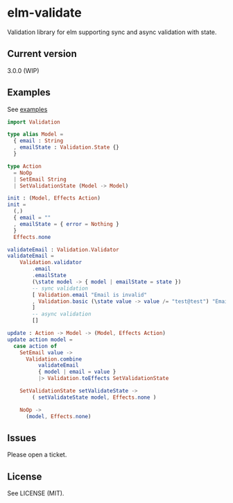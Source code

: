 # elm-validate

Validation library for elm supporting sync and async validation with state.

## Current version

3.0.0 (WIP)

## Examples

See [examples](https://github.com/shelakel/elm-validate/tree/master/examples)

```elm
import Validation

type alias Model =
  { email : String
  , emailState : Validation.State {}
  }

type Action
  = NoOp
  | SetEmail String
  | SetValidationState (Model -> Model)

init : (Model, Effects Action)
init =
  (,)
  { email = ""
  , emailState = { error = Nothing }
  }
  Effects.none

validateEmail : Validation.Validator
validateEmail =
    Validation.validator
        .email
        .emailState
        (\state model -> { model | emailState = state })
        -- sync validation
        [ Validation.email "Email is invalid"
        , Validation.basic (\state value -> value /= "test@test") "Email can't be test@test"
        ]
        -- async validation
        []

update : Action -> Model -> (Model, Effects Action)
update action model =
  case action of
    SetEmail value ->
      Validation.combine
          validateEmail
          { model | email = value }
          |> Validation.toEffects SetValidationState

    SetValidationState setValidateState ->
        ( setValidateState model, Effects.none )

    NoOp ->
      (model, Effects.none)
```

## Issues

Please open a ticket.

## License

See LICENSE (MIT).
